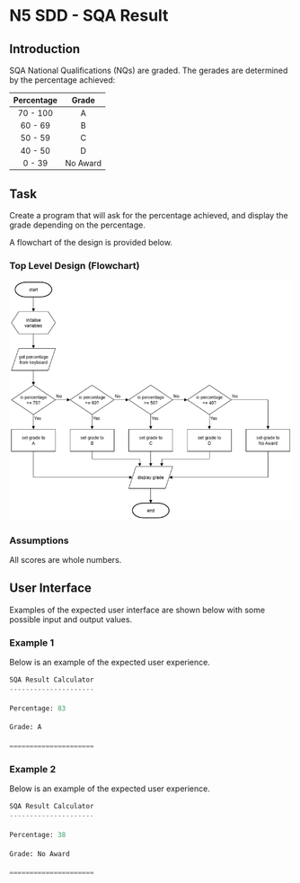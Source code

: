 # N5 SDD - SQA Result


## Introduction

SQA National Qualifications (NQs) are graded.  The gerades are determined by the percentage achieved:

| Percentage | Grade |
| :--------: | :---: |
| 70 - 100   | A |
| 60 - 69    | B |
| 50 - 59    | C |
| 40 - 50    | D |
| 0 - 39     | No Award |


## Task

Create a program that will ask for the percentage achieved, and display the grade depending on the percentage.

A flowchart of the design is provided below.


### Top Level Design (Flowchart)

![Diagram](assets/fc1.png)


### Assumptions

All scores are whole numbers.


## User Interface

Examples of the expected user interface are shown below with some possible input and output values.


### Example 1

Below is an example of the expected user experience.

```Python
SQA Result Calculator
---------------------

Percentage: 83

Grade: A

=====================
```


### Example 2

Below is an example of the expected user experience.

```Python
SQA Result Calculator
---------------------

Percentage: 38

Grade: No Award

=====================
```
